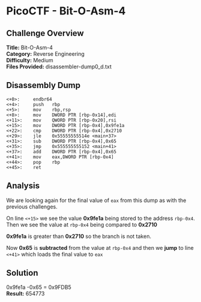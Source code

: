 # PicoCTF - Bit-O-Asm-4

## Challenge Overview
**Title:** Bit-O-Asm-4  
**Category:** Reverse Engineering  
**Difficulty:** Medium  
**Files Provided:** disassembler-dump0_d.txt

## Disassembly Dump
```
<+0>:     endbr64 
<+4>:     push   rbp
<+5>:     mov    rbp,rsp
<+8>:     mov    DWORD PTR [rbp-0x14],edi
<+11>:    mov    QWORD PTR [rbp-0x20],rsi
<+15>:    mov    DWORD PTR [rbp-0x4],0x9fe1a
<+22>:    cmp    DWORD PTR [rbp-0x4],0x2710
<+29>:    jle    0x55555555514e <main+37>
<+31>:    sub    DWORD PTR [rbp-0x4],0x65
<+35>:    jmp    0x555555555152 <main+41>
<+37>:    add    DWORD PTR [rbp-0x4],0x65
<+41>:    mov    eax,DWORD PTR [rbp-0x4]
<+44>:    pop    rbp
<+45>:    ret
```

## Analysis
We are looking again for the final value of `eax` from this dump as with the previous challenges.

On line `<+15>` we see the value **0x9fe1a** being stored to the address `rbp-0x4`.  
Then we see the value at `rbp-0x4` being compared to **0x2710**

**0x9fe1a** is greater than **0x2710** so the branch is not taken.

Now **0x65** is **subtracted** from the value at `rbp-0x4` and then we **jump** to line `<+41>` which loads the final value to `eax`

## Solution
0x9fe1a -0x65 = 0x9FDB5  
**Result:** 654773